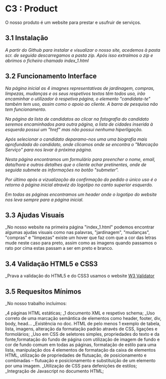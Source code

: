 # C3 : Product

O nosso produto é um website para prestar e usufruir de serviços.

## 3.1 Instalação

_A partir do Github para instalar e visualizar o nosso site, acedemos à pasta scr. de seguida descarregamos a pasta zip. Após isso extraímos o zip e abrimos o ficheiro chamado index_1.html_

## 3.2 Funcionamento Interface

_Na página inicial as 4 imagnes representativas de jardinagem, compras, limpezas, mudanças e os seus respetivos textos têm todos uso, irão encaminhar o utilizador à respetiva página, o elemento "candidata-te" também tem uso, assim como o apoio ao cliente. A barra de pesquisa não tem funcionamento._

_Na página da lista de candidatos ao clicar na fotografia do candidato seremos encaminhados para outra página, a lista de cidades inserida à esquerda possui um "href" mas não possui nenhuma hiperligação._ 

_Após selecionar o candidato deparamo-nos uma uma biografia mais aprofundada do candidato, onde clicamos onde se encontra o "Marcação Serviço" para nos levar à próxima página._

_Nesta página encontramos um formulário para preencher o nome, email, data/hora e outros detalhes que o cliente achar pretinentes, onde de seguida submete as informações no botão "submeter"._

_Por último após a vizualização da confirmação do pedido o único uso é o retorno à página inicial atravéz do logotipo no canto superior esquerdo._

_Em todas as páginas encontramos um header onde o logotipo do website nos leva sempre para a página inicial._

## 3.3 Ajudas Visuais

_No nosso website na primeira página "index_1.html" podemos encontrar algumas ajudas visuais como nas palavras, "jardinagem", "mudanças", "compras" e "limpezas" existe um hover que faz com que a cor das letras mude neste caso para preto, assim como as imagens quando passamos o rato por cima estas passam a ser em preto e branco.


## 3.4 Validação HTML5 e CSS3 

_Prava a validação do HTML5 e do CSS3 usamos o website [W3 Validator](https://validator.w3.org/)

## 3.5 Requesitos Mínimos

_No nosso trabalho incluimos:

_4 páginas HTML estáticas;
_1 documento XML e respetivo schema;
_Uso correto de uma marcação semântica de elementos como header, footer, div, body, head...
_Existência no doc. HTML de pelo menos 1 exemplo de tabela, lista, imagens, alteração da formatação padrão através de CSS, ligações e formolários;
_Uso em CSS de seletores simples, propriedades do texto e da fonte,formatação do fundo de página com utilização de imagem de fundo e cor de fundo
comum em todas as páginas, formatação de estilo para uma lista, manipulação dos 4 elementos de formatação da caixa de elementos HTML, utilização de propriedades de flutuação, de posicionamento e combinadas – flutuação e posicionamento e substituição de um elemento por uma imagem.
_Utilização de CSS para defenições de estilos;
_Integração de Javascript no documento HTML;
